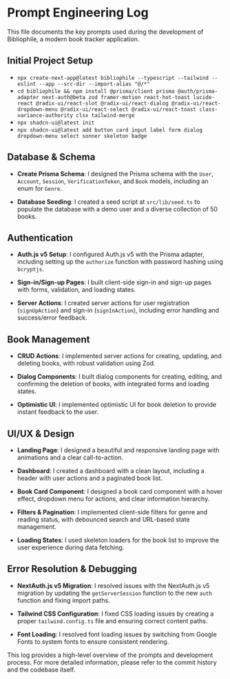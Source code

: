 # Prompt Engineering Log

This file documents the key prompts used during the development of Bibliophile, a modern book tracker application.

## Initial Project Setup

- `npx create-next-app@latest bibliophile --typescript --tailwind --eslint --app --src-dir --import-alias "@/*"`
- `cd bibliophile && npm install @prisma/client prisma @auth/prisma-adapter next-auth@beta zod framer-motion react-hot-toast lucide-react @radix-ui/react-slot @radix-ui/react-dialog @radix-ui/react-dropdown-menu @radix-ui/react-select @radix-ui/react-toast class-variance-authority clsx tailwind-merge`
- `npx shadcn-ui@latest init`
- `npx shadcn-ui@latest add button card input label form dialog dropdown-menu select sonner skeleton badge`

## Database & Schema

- **Create Prisma Schema**: I designed the Prisma schema with the `User`, `Account`, `Session`, `VerificationToken`, and `Book` models, including an enum for `Genre`.

- **Database Seeding**: I created a seed script at `src/lib/seed.ts` to populate the database with a demo user and a diverse collection of 50 books.

## Authentication

- **Auth.js v5 Setup**: I configured Auth.js v5 with the Prisma adapter, including setting up the `authorize` function with password hashing using `bcryptjs`.

- **Sign-in/Sign-up Pages**: I built client-side sign-in and sign-up pages with forms, validation, and loading states.

- **Server Actions**: I created server actions for user registration (`signUpAction`) and sign-in (`signInAction`), including error handling and success/error feedback.

## Book Management

- **CRUD Actions**: I implemented server actions for creating, updating, and deleting books, with robust validation using Zod.

- **Dialog Components**: I built dialog components for creating, editing, and confirming the deletion of books, with integrated forms and loading states.

- **Optimistic UI**: I implemented optimistic UI for book deletion to provide instant feedback to the user.

## UI/UX & Design

- **Landing Page**: I designed a beautiful and responsive landing page with animations and a clear call-to-action.

- **Dashboard**: I created a dashboard with a clean layout, including a header with user actions and a paginated book list.

- **Book Card Component**: I designed a book card component with a hover effect, dropdown menu for actions, and clear information hierarchy.

- **Filters & Pagination**: I implemented client-side filters for genre and reading status, with debounced search and URL-based state management.

- **Loading States**: I used skeleton loaders for the book list to improve the user experience during data fetching.

## Error Resolution & Debugging

- **NextAuth.js v5 Migration**: I resolved issues with the NextAuth.js v5 migration by updating the `getServerSession` function to the new `auth` function and fixing import paths.

- **Tailwind CSS Configuration**: I fixed CSS loading issues by creating a proper `tailwind.config.ts` file and ensuring correct content paths.

- **Font Loading**: I resolved font loading issues by switching from Google Fonts to system fonts to ensure consistent rendering.

This log provides a high-level overview of the prompts and development process. For more detailed information, please refer to the commit history and the codebase itself.
